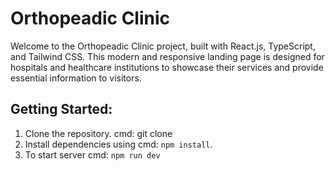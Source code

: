 # Orthopeadic Clinic

Welcome to the Orthopeadic Clinic project, built with React.js, TypeScript, and Tailwind CSS. This modern and responsive landing page is designed for hospitals and healthcare institutions to showcase their services and provide essential information to visitors.

## Getting Started:

1. Clone the repository. cmd: git clone 
2. Install dependencies using cmd: `npm install`.
3. To start server cmd: `npm run dev`